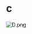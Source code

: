 # c

![D.png](https://github.com/Tan12d/Oracle-Database-Problems/assets/100254217/1b2ff012-c1cf-496a-a5b0-102fbbf39c82)
